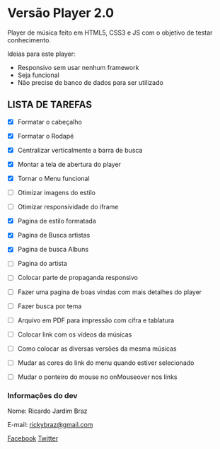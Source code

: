 # Versão Player 2.0

Player de música feito em HTML5, CSS3 e JS com o objetivo de testar conhecimento.


Ideias para este player:
* Responsivo sem usar nenhum framework
* Seja funcional
* Não precise de banco de dados para ser utilizado

## LISTA DE TAREFAS
- [x] Formatar o cabeçalho
- [x] Formatar o Rodapé
- [x] Centralizar verticalmente a barra de busca
- [x] Montar a tela de abertura do player
- [x] Tornar o Menu funcional
- [ ] Otimizar imagens do estilo
- [ ] Otimizar responsividade do iframe
- [x] Pagina de estilo formatada
- [x] Pagina de Busca artistas
- [x] Pagina de busca Albuns
- [ ] Pagina do artista
- [ ] Colocar parte de propaganda responsivo
- [ ] Fazer uma pagina de boas vindas com mais detalhes do player
- [ ] Fazer busca por tema
- [ ] Arquivo em PDF para impressão com cifra e tablatura
- [ ] Colocar link com os vídeos da músicas
- [ ] Como colocar as diversas versões da mesma músicas
- [ ] Mudar as cores do link do menu quando estiver selecionado
- [ ] Mudar o ponteiro do mouse no onMouseover nos links



### Informações do dev ###
Nome: Ricardo Jardim Braz

E-mail: rickybraz@gmail.com

[Facebook](https://www.facebook.com/ricardo.braz.9/)
[Twitter](https://twitter.com/poseidon_sc/)
